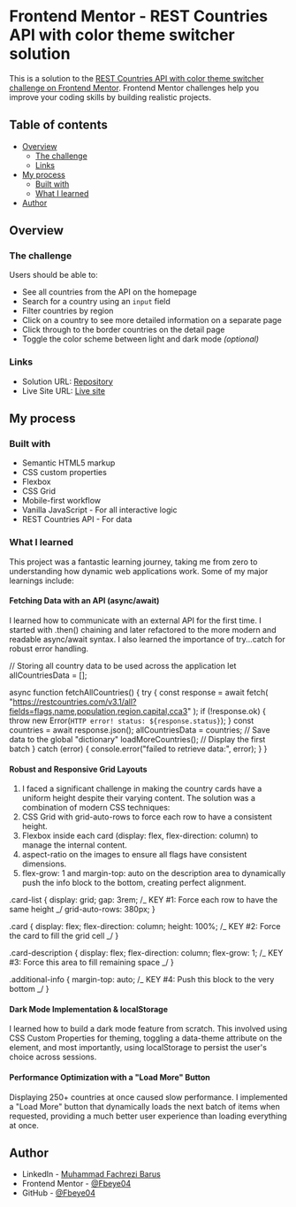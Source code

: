 # Frontend Mentor - REST Countries API with color theme switcher solution

This is a solution to the [REST Countries API with color theme switcher challenge on Frontend Mentor](https://www.frontendmentor.io/challenges/rest-countries-api-with-color-theme-switcher-5cacc469fec04111f7b848ca). Frontend Mentor challenges help you improve your coding skills by building realistic projects.

## Table of contents

- [Overview](#overview)
  - [The challenge](#the-challenge)
  - [Links](#links)
- [My process](#my-process)
  - [Built with](#built-with)
  - [What I learned](#what-i-learned)
- [Author](#author)

## Overview

### The challenge

Users should be able to:

- See all countries from the API on the homepage
- Search for a country using an `input` field
- Filter countries by region
- Click on a country to see more detailed information on a separate page
- Click through to the border countries on the detail page
- Toggle the color scheme between light and dark mode _(optional)_

### Links

- Solution URL: [Repository](https://github.com/Fbeye04/World-Explorer-Rest-Countries-API)
- Live Site URL: [Live site](https://fbeye04.github.io/World-Explorer-Rest-Countries-API/)

## My process

### Built with

- Semantic HTML5 markup
- CSS custom properties
- Flexbox
- CSS Grid
- Mobile-first workflow
- Vanilla JavaScript - For all interactive logic
- REST Countries API - For data

### What I learned

This project was a fantastic learning journey, taking me from zero to understanding how dynamic web applications work. Some of my major learnings include:

#### Fetching Data with an API (async/await)

I learned how to communicate with an external API for the first time. I started with .then() chaining and later refactored to the more modern and readable async/await syntax. I also learned the importance of try...catch for robust error handling.

// Storing all country data to be used across the application
let allCountriesData = [];

async function fetchAllCountries() {
try {
const response = await fetch(
"https://restcountries.com/v3.1/all?fields=flags,name,population,region,capital,cca3"
);
if (!response.ok) {
throw new Error(`HTTP error! status: ${response.status}`);
}
const countries = await response.json();
allCountriesData = countries; // Save data to the global "dictionary"
loadMoreCountries(); // Display the first batch
} catch (error) {
console.error("failed to retrieve data:", error);
}
}

#### Robust and Responsive Grid Layouts

1. I faced a significant challenge in making the country cards have a uniform height despite their varying content. The solution was a combination of modern CSS techniques:
2. CSS Grid with grid-auto-rows to force each row to have a consistent height.
3. Flexbox inside each card (display: flex, flex-direction: column) to manage the internal content.
4. aspect-ratio on the images to ensure all flags have consistent dimensions.
5. flex-grow: 1 and margin-top: auto on the description area to dynamically push the info block to the bottom, creating perfect alignment.

.card-list {
display: grid;
gap: 3rem;
/_ KEY #1: Force each row to have the same height _/
grid-auto-rows: 380px;
}

.card {
display: flex;
flex-direction: column;
height: 100%; /_ KEY #2: Force the card to fill the grid cell _/
}

.card-description {
display: flex;
flex-direction: column;
flex-grow: 1; /_ KEY #3: Force this area to fill remaining space _/
}

.additional-info {
margin-top: auto; /_ KEY #4: Push this block to the very bottom _/
}

#### Dark Mode Implementation & localStorage

I learned how to build a dark mode feature from scratch. This involved using CSS Custom Properties for theming, toggling a data-theme attribute on the <html> element, and most importantly, using localStorage to persist the user's choice across sessions.

#### Performance Optimization with a "Load More" Button

Displaying 250+ countries at once caused slow performance. I implemented a "Load More" button that dynamically loads the next batch of items when requested, providing a much better user experience than loading everything at once.

## Author

- LinkedIn - [Muhammad Fachrezi Barus](https://www.linkedin.com/in/muhammad-fachrezi-barus/)
- Frontend Mentor - [@Fbeye04](https://www.frontendmentor.io/profile/Fbeye04)
- GitHub - [@Fbeye04](https://github.com/Fbeye04)
